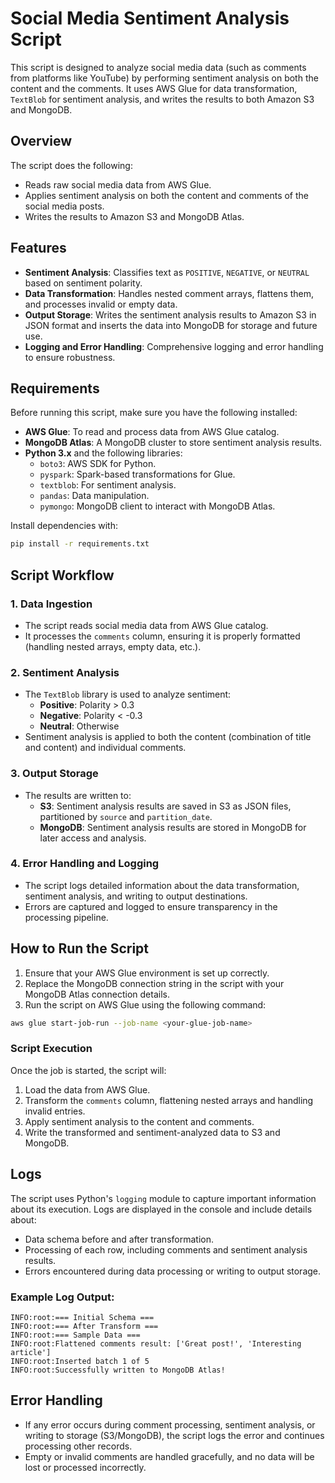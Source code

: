 # Social Media Sentiment Analysis Script

This script is designed to analyze social media data (such as comments from platforms like YouTube) by performing sentiment analysis on both the content and the comments. It uses AWS Glue for data transformation, `TextBlob` for sentiment analysis, and writes the results to both Amazon S3 and MongoDB.

## Overview

The script does the following:

- Reads raw social media data from AWS Glue.
- Applies sentiment analysis on both the content and comments of the social media posts.
- Writes the results to Amazon S3 and MongoDB Atlas.

## Features

- **Sentiment Analysis**: Classifies text as `POSITIVE`, `NEGATIVE`, or `NEUTRAL` based on sentiment polarity.
- **Data Transformation**: Handles nested comment arrays, flattens them, and processes invalid or empty data.
- **Output Storage**: Writes the sentiment analysis results to Amazon S3 in JSON format and inserts the data into MongoDB for storage and future use.
- **Logging and Error Handling**: Comprehensive logging and error handling to ensure robustness.

## Requirements

Before running this script, make sure you have the following installed:

- **AWS Glue**: To read and process data from AWS Glue catalog.
- **MongoDB Atlas**: A MongoDB cluster to store sentiment analysis results.
- **Python 3.x** and the following libraries:
  - `boto3`: AWS SDK for Python.
  - `pyspark`: Spark-based transformations for Glue.
  - `textblob`: For sentiment analysis.
  - `pandas`: Data manipulation.
  - `pymongo`: MongoDB client to interact with MongoDB Atlas.

Install dependencies with:

```bash
pip install -r requirements.txt
```

## Script Workflow

### 1. **Data Ingestion**

- The script reads social media data from AWS Glue catalog.
- It processes the `comments` column, ensuring it is properly formatted (handling nested arrays, empty data, etc.).

### 2. **Sentiment Analysis**

- The `TextBlob` library is used to analyze sentiment:
  - **Positive**: Polarity > 0.3
  - **Negative**: Polarity < -0.3
  - **Neutral**: Otherwise
- Sentiment analysis is applied to both the content (combination of title and content) and individual comments.

### 3. **Output Storage**

- The results are written to:
  - **S3**: Sentiment analysis results are saved in S3 as JSON files, partitioned by `source` and `partition_date`.
  - **MongoDB**: Sentiment analysis results are stored in MongoDB for later access and analysis.

### 4. **Error Handling and Logging**

- The script logs detailed information about the data transformation, sentiment analysis, and writing to output destinations.
- Errors are captured and logged to ensure transparency in the processing pipeline.

## How to Run the Script

1. Ensure that your AWS Glue environment is set up correctly.
2. Replace the MongoDB connection string in the script with your MongoDB Atlas connection details.
3. Run the script on AWS Glue using the following command:

```bash
aws glue start-job-run --job-name <your-glue-job-name>
```

### Script Execution

Once the job is started, the script will:

1. Load the data from AWS Glue.
2. Transform the `comments` column, flattening nested arrays and handling invalid entries.
3. Apply sentiment analysis to the content and comments.
4. Write the transformed and sentiment-analyzed data to S3 and MongoDB.

## Logs

The script uses Python's `logging` module to capture important information about its execution. Logs are displayed in the console and include details about:

- Data schema before and after transformation.
- Processing of each row, including comments and sentiment analysis results.
- Errors encountered during data processing or writing to output storage.

### Example Log Output:

```
INFO:root:=== Initial Schema ===
INFO:root:=== After Transform ===
INFO:root:=== Sample Data ===
INFO:root:Flattened comments result: ['Great post!', 'Interesting article']
INFO:root:Inserted batch 1 of 5
INFO:root:Successfully written to MongoDB Atlas!
```

## Error Handling

- If any error occurs during comment processing, sentiment analysis, or writing to storage (S3/MongoDB), the script logs the error and continues processing other records.
- Empty or invalid comments are handled gracefully, and no data will be lost or processed incorrectly.
